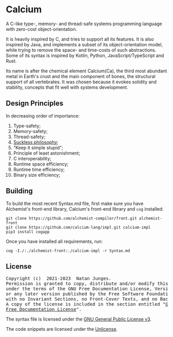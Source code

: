 # Calcium
A C-like type-, memory- and thread-safe systems programming language with zero-cost object-orientation.

It is heavily inspired by C, and tries to support all its features. It is also inspired by Java, and implements a subset of its object-orientation model, while trying to remove the space- and time-costs of such abstractions. Some of its syntax is inspired by Kotlin, Python, JavaScript/TypeScript and Rust.

Its name is after the chemical element Calcium(Ca), the third most abundant metal in Earth's crust and the main component of bones, the structural support of all vertebrates. It was chosen because it evokes solidity and stability, concepts that fit well with systems development.

## Design Principles
In decreasing order of importance:
1. Type-safety;
2. Memory-safety;
3. Thread-safety;
4. [Suckless philosophy](https://suckless.org/philosophy);
5. <q>Keep it simple stupid</q>;
6. Principle of least astonishment;
7. C interoperability;
8. Runtime space efficiency;
9. Runtime time efficiency;
10. Binary size efficiency;

## Building
To build the most recent Syntax.md file, first make sure you have Alchemist's front-end library, Calcium's front-end library and `cog` installed:

```shell
git clone https://github.com/alchemist-compiler/front.git alchemist-front
git clone https://github.com/calcium-lang/impl.git calcium-impl
pip3 install cogapp
```

Once you have installed all requirements, run:

```shell
cog -I./:./alchemist-front:./calcium-impl -r Syntax.md
```

## License
<pre>
Copyright (c)  2021-2023  Natan Junges.
Permission is granted to copy, distribute and/or modify this document
under the terms of the GNU Free Documentation License, Version 1.3
or any later version published by the Free Software Foundation;
with no Invariant Sections, no Front-Cover Texts, and no Back-Cover Texts.
A copy of the license is included in the section entitled "<a href="LICENSE.FDL">GNU
Free Documentation License</a>".
</pre>

The syntax file is licensed under the [GNU General Public License v3](LICENSE.GPL).

The code snippets are licensed under the [Unlicense](UNLICENSE).
